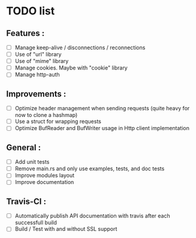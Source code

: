 # TODO list

## Features :
- [ ] Manage keep-alive / disconnections / reconnections
- [ ] Use of "url" library
- [ ] Use of "mime" library
- [ ] Manage cookies. Maybe with "cookie" library
- [ ] Manage http-auth

## Improvements :
- [ ] Optimize header management when sending requests (quite heavy for now to clone a hashmap)
- [ ] Use a struct for wrapping requests
- [ ] Optimize BufReader and BufWriter usage in Http client implementation

## General :
- [ ] Add unit tests
- [ ] Remove main.rs and only use examples, tests, and doc tests
- [ ] Improve modules layout
- [ ] Improve documentation

## Travis-CI :
- [ ] Automatically publish API documentation with travis after each successfull build
- [ ] Build / Test with and without SSL support
